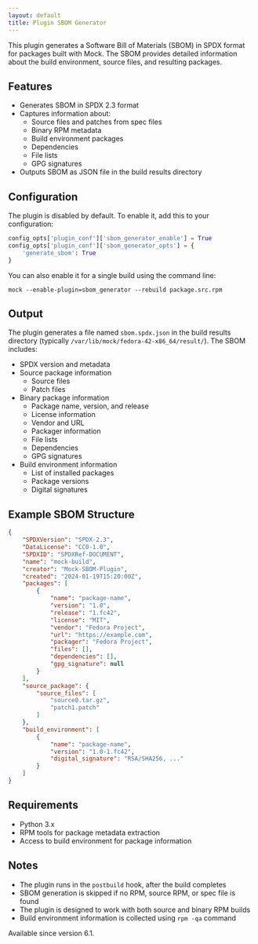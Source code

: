 ```yaml
---
layout: default
title: Plugin SBOM Generator
---
```


This plugin generates a Software Bill of Materials (SBOM) in SPDX format for packages built with Mock. The SBOM provides detailed information about the build environment, source files, and resulting packages.

## Features

* Generates SBOM in SPDX 2.3 format
* Captures information about:
  * Source files and patches from spec files
  * Binary RPM metadata
  * Build environment packages
  * Dependencies
  * File lists
  * GPG signatures
* Outputs SBOM as JSON file in the build results directory

## Configuration

The plugin is disabled by default. To enable it, add this to your configuration:

```python
config_opts['plugin_conf']['sbom_generator_enable'] = True
config_opts['plugin_conf']['sbom_generator_opts'] = {
    'generate_sbom': True
}
```

You can also enable it for a single build using the command line:

    mock --enable-plugin=sbom_generator --rebuild package.src.rpm

## Output

The plugin generates a file named `sbom.spdx.json` in the build results directory (typically `/var/lib/mock/fedora-42-x86_64/result/`). The SBOM includes:

* SPDX version and metadata
* Source package information
  * Source files
  * Patch files
* Binary package information
  * Package name, version, and release
  * License information
  * Vendor and URL
  * Packager information
  * File lists
  * Dependencies
  * GPG signatures
* Build environment information
  * List of installed packages
  * Package versions
  * Digital signatures

## Example SBOM Structure

```json
{
    "SPDXVersion": "SPDX-2.3",
    "DataLicense": "CC0-1.0",
    "SPDXID": "SPDXRef-DOCUMENT",
    "name": "mock-build",
    "creator": "Mock-SBOM-Plugin",
    "created": "2024-01-19T15:20:00Z",
    "packages": [
        {
            "name": "package-name",
            "version": "1.0",
            "release": "1.fc42",
            "license": "MIT",
            "vendor": "Fedora Project",
            "url": "https://example.com",
            "packager": "Fedora Project",
            "files": [],
            "dependencies": [],
            "gpg_signature": null
        }
    ],
    "source_package": {
        "source_files": [
            "source0.tar.gz",
            "patch1.patch"
        ]
    },
    "build_environment": [
        {
            "name": "package-name",
            "version": "1.0-1.fc42",
            "digital_signature": "RSA/SHA256, ..."
        }
    ]
}
```

## Requirements

* Python 3.x
* RPM tools for package metadata extraction
* Access to build environment for package information

## Notes

* The plugin runs in the `postbuild` hook, after the build completes
* SBOM generation is skipped if no RPM, source RPM, or spec file is found
* The plugin is designed to work with both source and binary RPM builds
* Build environment information is collected using `rpm -qa` command

Available since version 6.1. 